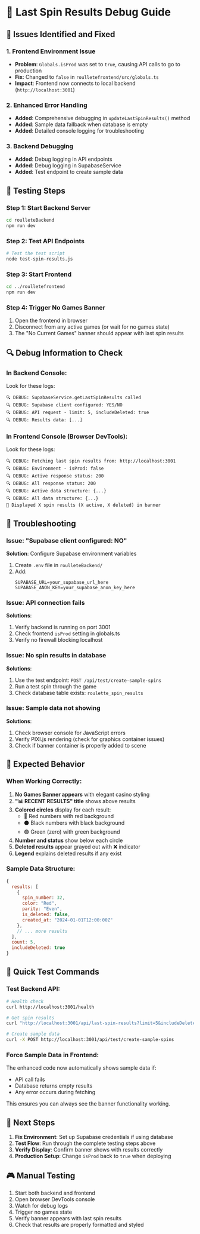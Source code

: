 # 🎰 Last Spin Results Debug Guide

## 🚨 Issues Identified and Fixed

### 1. **Frontend Environment Issue**
- **Problem**: `Globals.isProd` was set to `true`, causing API calls to go to production
- **Fix**: Changed to `false` in `roulletefrontend/src/globals.ts`
- **Impact**: Frontend now connects to local backend (`http://localhost:3001`)

### 2. **Enhanced Error Handling**
- **Added**: Comprehensive debugging in `updateLastSpinResults()` method
- **Added**: Sample data fallback when database is empty
- **Added**: Detailed console logging for troubleshooting

### 3. **Backend Debugging**
- **Added**: Debug logging in API endpoints
- **Added**: Debug logging in SupabaseService
- **Added**: Test endpoint to create sample data

## 🧪 Testing Steps

### Step 1: Start Backend Server
```bash
cd roulleteBackend
npm run dev
```

### Step 2: Test API Endpoints
```bash
# Test the test script
node test-spin-results.js
```

### Step 3: Start Frontend
```bash
cd ../roulletefrontend
npm run dev
```

### Step 4: Trigger No Games Banner
1. Open the frontend in browser
2. Disconnect from any active games (or wait for no games state)
3. The "No Current Games" banner should appear with last spin results

## 🔍 Debug Information to Check

### In Backend Console:
Look for these logs:
```
🔍 DEBUG: SupabaseService.getLastSpinResults called
🔍 DEBUG: Supabase client configured: YES/NO
🔍 DEBUG: API request - limit: 5, includeDeleted: true
🔍 DEBUG: Results data: [...]
```

### In Frontend Console (Browser DevTools):
Look for these logs:
```
🔍 DEBUG: Fetching last spin results from: http://localhost:3001
🔍 DEBUG: Environment - isProd: false
🔍 DEBUG: Active response status: 200
🔍 DEBUG: All response status: 200
🔍 DEBUG: Active data structure: {...}
🔍 DEBUG: All data structure: {...}
🎨 Displayed X spin results (X active, X deleted) in banner
```

## 🔧 Troubleshooting

### Issue: "Supabase client configured: NO"
**Solution**: Configure Supabase environment variables
1. Create `.env` file in `roulleteBackend/`
2. Add:
   ```
   SUPABASE_URL=your_supabase_url_here
   SUPABASE_ANON_KEY=your_supabase_anon_key_here
   ```

### Issue: API connection fails
**Solutions**:
1. Verify backend is running on port 3001
2. Check frontend `isProd` setting in globals.ts
3. Verify no firewall blocking localhost

### Issue: No spin results in database
**Solutions**:
1. Use the test endpoint: `POST /api/test/create-sample-spins`
2. Run a test spin through the game
3. Check database table exists: `roulette_spin_results`

### Issue: Sample data not showing
**Solutions**:
1. Check browser console for JavaScript errors
2. Verify PIXI.js rendering (check for graphics container issues)
3. Check if banner container is properly added to scene

## 🎯 Expected Behavior

### When Working Correctly:
1. **No Games Banner appears** with elegant casino styling
2. **"📊 RECENT RESULTS" title** shows above results
3. **Colored circles** display for each result:
   - 🔴 Red numbers with red background
   - ⚫ Black numbers with black background  
   - 🟢 Green (zero) with green background
4. **Number and status** show below each circle
5. **Deleted results** appear grayed out with ❌ indicator
6. **Legend** explains deleted results if any exist

### Sample Data Structure:
```javascript
{
  results: [
    {
      spin_number: 32,
      color: "Red", 
      parity: "Even",
      is_deleted: false,
      created_at: "2024-01-01T12:00:00Z"
    },
    // ... more results
  ],
  count: 5,
  includeDeleted: true
}
```

## 🚀 Quick Test Commands

### Test Backend API:
```bash
# Health check
curl http://localhost:3001/health

# Get spin results  
curl "http://localhost:3001/api/last-spin-results?limit=5&includeDeleted=true"

# Create sample data
curl -X POST http://localhost:3001/api/test/create-sample-spins
```

### Force Sample Data in Frontend:
The enhanced code now automatically shows sample data if:
- API call fails
- Database returns empty results
- Any error occurs during fetching

This ensures you can always see the banner functionality working.

## 📝 Next Steps

1. **Fix Environment**: Set up Supabase credentials if using database
2. **Test Flow**: Run through the complete testing steps above
3. **Verify Display**: Confirm banner shows with results correctly
4. **Production Setup**: Change `isProd` back to `true` when deploying

## 🎮 Manual Testing

1. Start both backend and frontend
2. Open browser DevTools console  
3. Watch for debug logs
4. Trigger no games state
5. Verify banner appears with last spin results
6. Check that results are properly formatted and styled 